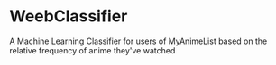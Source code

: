 # WeebClassifier
A Machine Learning Classifier for users of MyAnimeList based on the relative frequency of anime they've watched
